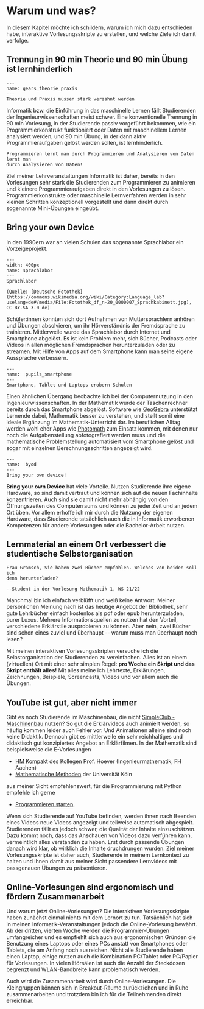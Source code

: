 # Warum und was?

In diesem Kapitel möchte ich schildern, warum ich mich dazu entschieden habe,
interaktive Vorlesungsskripte zu erstellen, und welche Ziele ich damit verfolge. 

## Trennung in 90 min Theorie und 90 min Übung ist lernhinderlich

```{figure} pics/gears_theorie_praxis.png
---
name: gears_theorie_praxis
---
Theorie und Praxis müssen stark verzahnt werden
```


Informatik bzw. die Einführung in das maschinelle Lernen fällt Studierenden der
Ingenieurwissenschaften meist schwer. Eine konventionelle Trennung in 90 min
Vorlesung, in der Studierende passiv vorgeführt bekommen, wie ein
Programmierkonstrukt funktioniert oder Daten mit maschinellem Lernen analysiert
werden, und 90 min Übung, in der dann aktiv Programmieraufgaben gelöst werden
sollen, ist lernhinderlich. 

```{important}
Programmieren lernt man durch Programmieren und Analysieren von Daten lernt man
durch Analysieren von Daten!
```

Ziel meiner Lehrveranstaltungen Informatik ist daher, bereits in den Vorlesungen
sehr stark die Studierenden zum Programmieren zu animieren und kleinere
Programmieraufgaben direkt in den Vorlesungen zu lösen. Programmierkonstrukte
oder maschinelle Lernverfahren werden in sehr kleinen Schritten konzeptionell
vorgestellt und dann direkt durch sogenannte Mini-Übungen eingeübt.

## Bring your own Device 

In den 1990ern war an vielen Schulen das sogenannte Sprachlabor ein
Vorzeigeprojekt. 

```{figure} pics/sprachlabor.jpg
---
width: 400px
name: sprachlabor
---
Sprachlabor

(Quelle: [Deutsche Fotothek](https://commons.wikimedia.org/wiki/Category:Language_lab?uselang=de#/media/File:Fotothek_df_n-20_0000007_Sprachkabinett.jpg), CC BY-SA 3.0 de)
```

Schüler:innen konnten sich dort Aufnahmen von Muttersprachlern anhören und
Übungen absolvieren, um ihr Hörverständnis der Fremdsprache zu trainieren.
Mittlerweile wurde das Sprachlabor durch Internet und Smartphone abgelöst. Es
ist kein Problem mehr, sich Bücher, Podcasts oder Videos in allen möglichen
Fremdsprachen herunterzuladen oder zu streamen. Mit Hilfe von Apps auf dem
Smartphone kann man seine eigene Aussprache verbessern. 

```{figure} pics/pupils_smartphone.png
---
name:  pupils_smartphone
---
Smartphone, Tablet und Laptops erobern Schulen  
```

Einen ähnlichen Übergang beobachte ich bei der Computernutzung in den
Ingenieurwissenschaften. In der Mathematik wurde der Taschenrechner bereits
durch das Smartphone abgelöst. Software wie [GeoGebra](https://www.geogebra.org)
unterstützt Lernende dabei, Mathematik besser zu verstehen, und stellt somit
eine ideale Ergänzung im Mathematik-Unterricht dar. Im beruflichen Alltag werden
wohl eher Apps wie [Photomath](https://photomath.com/de) zum Einsatz kommen, mit
denen nur noch die Aufgabenstellung abfotografiert werden muss und die
mathematische Problemstellung automatisiert vom Smartphone gelöst und sogar mit
einzelnen Berechnungsschritten angezeigt wird. 

```{figure} pics/devices_blue.pdf
---
name:  byod
---
Bring your own device!
```

**Bring your own Device** hat viele Vorteile. Nutzen Studierende ihre eigene
Hardware, so sind damit vertraut und können sich auf die neuen Fachinhalte
konzentrieren. Auch sind sie damit nicht mehr abhängig von den Öffnungszeiten
des Computerraums und können zu jeder Zeit und an jedem Ort üben. Vor allem
erhoffe ich mir durch die Nutzung der eigenen Hardware, dass Studierende
tatsächlich auch die in Informatik erworbenen  Kompetenzen für andere
Vorlesungen oder die Bachelor-Arbeit nutzen.


## Lernmaterial an einem Ort verbessert die studentische Selbstorganisation

```{epigraph}
Frau Gramsch, Sie haben zwei Bücher empfohlen. Welches von beiden soll ich
denn herunterladen? 

--Student in der Vorlesung Mathematik 1, WS 21/22
```

Manchmal bin ich einfach verblüfft und weiß keine Antwort. Meiner persönlichen
Meinung nach ist das heutige Angebot der Bibliothek, sehr gute Lehrbücher
einfach kostenlos als pdf oder epub herunterzuladen, purer Luxus. Mehrere
Informationsquellen zu nutzen hat den Vorteil, verschiedene Erklärstile
ausprobieren zu können. Aber nein, zwei Bücher sind schon eines zuviel und
überhaupt -- warum muss man überhaupt noch lesen?

Mit meinen interaktiven Vorlesungsskripten versuche ich die Selbstorganisation
der Studierenden zu vereinfachen. Alles ist an einem (virtuellen) Ort mit einer
sehr simplen Regel: **pro Woche ein Skript und das Skript enthält alles!** Mit
alles meine ich Lehrtexte, Erklärungen, Zeichnungen, Beispiele, Screencasts,
Videos und vor allem auch die Übungen.

## YouTube ist gut, aber nicht immer

Gibt es noch Studierende im Maschinenbau, die nicht [SimpleClub -
Maschinenbau](https://www.youtube.com/channel/UCdXZYI27KbVdlVbRybit1og) nutzen?
So gut die Erklärvideos auch animiert werden, so häufig kommen leider auch
Fehler vor. Und Animationen alleine sind noch keine Didaktik. Dennoch gibt es
mittlerweile ein sehr reichhaltiges und didaktisch gut konzipiertes Angebot an
Erklärfilmen. In der Mathematik sind beispielsweise die E-Vorlesungen

* [HM Kompakt](https://www.youtube.com/channel/UCj8eTtGJCVDeM0NVflyxQCA) des
  Kollegen Prof. Hoever (Ingenieurmathematik, FH Aachen)
* [Mathematische Methoden](https://www.youtube.com/c/MathematischeMethoden) der
  Universität Köln

aus meiner Sicht empfehlenswert, für die Programmierung mit Python empfehle ich gerne

* [Programmieren starten](https://www.youtube.com/playlist?list=PL_pqkvxZ6ho3u8PJAsUU-rOAQ74D0TqZB).

Wenn sich Studierende auf YouTube befinden, werden ihnen nach Beenden eines
Videos neue Videos angezeigt und teilweise automatisch abgespielt. Studierenden
fällt es jedoch schwer, die Qualität der Inhalte einzuschätzen. Dazu kommt noch,
dass das Anschauen von Videos dazu verführen kann,  vermeintlich alles
verstanden zu haben. Erst durch passende Übungen danach wird klar, ob wirklich
die Inhalte druchdrungen wurden. Ziel meiner Vorlesungsskripte ist daher auch,
Studierende in meinem Lernkontext zu halten und ihnen damit aus meiner Sicht
passendere Lernvideos mit passgenauen Übungen zu präsentieren. 

## Online-Vorlesungen sind ergonomisch und fördern Zusammenarbeit

Und warum jetzt Online-Vorlesungen? Die interaktiven Vorlesungsskripte haben
zunächst einmal nichts mit dem Lernort zu tun. Tatsächlich hat sich in meinen
Informatik-Veranstaltungen jedoch die Online-Vorlesung bewährt. Ab der dritten,
vierten Woche werden die Programmier-Übungen umfangreicher und es empfiehlt sich
auch aus ergonomischen Gründen die Benutzung eines Laptops oder eines PCs
anstatt von Smartphones oder Tablets, die am Anfang noch ausreichen. Nicht alle
Studierende haben einen Laptop, einige nutzen auch die Kombination PC/Tablet
oder PC/Papier für Vorlesungen. In vielen Hörsälen ist auch die Anzahl der
Steckdosen begrenzt und WLAN-Bandbreite kann problematisch werden. 

 Auch wird die Zusammenarbeit wird durch Online-Vorlesungen. Die Kleingruppen
 können sich in Breakout-Räume zurückziehen und in Ruhe zusammenarbeiten und
 trotzdem bin ich für die Teilnehmenden direkt erreichbar.  


